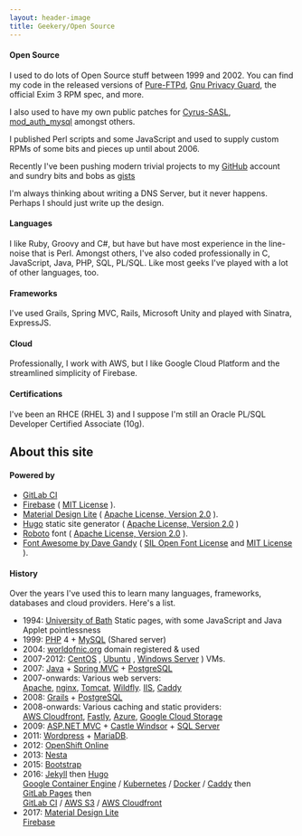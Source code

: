 ```yaml
---
layout: header-image
title: Geekery/Open Source
---
```



#### Open Source

I used to do lots of Open Source stuff between 1999 and 2002\. You can find my code in the released versions of [Pure-FTPd](http://www.pureftpd.org/project/pure-ftpd), [Gnu Privacy Guard](http://www.gnupg.org/), the official Exim 3 RPM spec, and more.

I also used to have my own public patches for [Cyrus-SASL](http://cyrusimap.web.cmu.edu/mediawiki/index.php/Cyrus_SASL), [mod_auth_mysql](http://modauthmysql.sourceforge.net/) amongst others.

I published Perl scripts and some JavaScript and used to supply custom RPMs of some bits and pieces up until about 2006.

Recently I've been pushing modern trivial projects to my [GitHub](https://github.com/nicdoye) account and sundry bits and bobs as [gists](https://gist.github.com/nicdoye)

I'm always thinking about writing a DNS Server, but it never happens. Perhaps I should just write up the design. 

#### Languages

I like Ruby, Groovy and C#, but have but have most experience in the line-noise that is Perl.
Amongst others, I've also coded professionally in C, JavaScript, Java, PHP, SQL, PL/SQL. 
Like most geeks I've played with a lot of other languages, too.

#### Frameworks

I've used Grails, Spring MVC, Rails, Microsoft Unity and played with Sinatra, ExpressJS.

#### Cloud

Professionally, I work with AWS, but I like Google Cloud Platform and the streamlined simplicity of Firebase.

#### Certifications

I've been an RHCE (RHEL 3) and I suppose I'm still an Oracle PL/SQL Developer Certified Associate (10g).

## About this site

#### Powered by

* [GitLab CI](https://about.gitlab.com/gitlab-ci/) <i class='fa fa-gitlab' aria-hidden="true"></i>
* [Firebase](https://firebase.google.com)  ( [MIT License](https://opensource.org/licenses/mit-license.html) ). <i class='fa fa-google' aria-hidden="true"></i>
* [Material Design Lite](https://getmdl.io) ( [Apache License, Version 2.0](https://www.apache.org/licenses/LICENSE-2.0.html) ). <i class="fa fa-google" aria-hidden="true"></i>
* [Hugo](https://gohugo.io/) static site generator ( [Apache License, Version 2.0](https://www.apache.org/licenses/LICENSE-2.0.html) )
* [Roboto](https://www.google.com/fonts/specimen/Roboto) font ( [Apache License, Version 2.0](https://www.apache.org/licenses/LICENSE-2.0.html) ). <i class='fa fa-google' aria-hidden="true"></i>
* [Font Awesome by Dave Gandy](http://fontawesome.io/)
( [SIL Open Font License](http://scripts.sil.org/OFL) and [MIT License](https://opensource.org/licenses/mit-license.html) ).  <i class='fa fa-fa' aria-hidden="true"></i>


#### History

Over the years I've used this to learn many languages, frameworks, databases and cloud providers. Here's a list.

*   1994: [University of Bath](http://www.bath.ac.uk/) Static pages, with some JavaScript and Java Applet pointlessness
*   1999: [PHP](http://php.net/) 4 + [MySQL](http://www.mysql.com/) (Shared server)
*   2004: [worldofnic.org](http://worldofnic.org) domain registered & used
*   2007-2012: [CentOS](http://www.centos.org) , [Ubuntu](http://www.ubuntu.com/server) , [Windows Server](http://www.microsoft.com/servers/) ) VMs.
*   2007: [Java](http://www.oracle.com/technetwork/java/index.html) + [Spring MVC](http://www.springsource.org/spring-framework) + [PostgreSQL](http://www.postgresql.org/)
*   2007-onwards: Various web servers:<br/>
    [Apache](https://httpd.apache.org/),
    [nginx](http://nginx.org/),
    [Tomcat](https://tomcat.apache.org/),
    [Wildfly](http://wildfly.org/).
    [IIS](https://www.iis.net/),
    [Caddy](https://caddyserver.com/)
*   2008: [Grails](http://grails.org) + [PostgreSQL](http://www.postgresql.org/)
*   2008-onwards: Various caching and static providers:<br/>
[AWS Cloudfront](http://aws.amazon.com/cloudfront/),
    [Fastly](http://www.fastly.com),
    [Azure](https://azure.microsoft.com/en-gb/services/cdn/),
    [Google Cloud Storage](https://cloud.google.com/storage/)
*   2009: [ASP.NET MVC](http://www.asp.net/mvc) + [Castle Windsor](http://www.castleproject.org) + [SQL Server](http://www.microsoft.com/en-us/sqlserver/default.aspx)
*   2011: [Wordpress](http://wordpress.org/) + [MariaDB](https://mariadb.org/).
*   2012: [OpenShift Online](https://www.openshift.com/)
*   2013: [Nesta](http://nestacms.com)
*   2015: [Bootstrap](https://getbootstrap.com/)
*   2016: [Jekyll](https://jekyllrb.com) then
    [Hugo](https://gohugo.io/)<br/>
    [Google Container Engine](https://cloud.google.com/container-engine/) / [Kubernetes](http://kubernetes.io) / [Docker](https://www.docker.com/) / [Caddy](https://caddyserver.com/) then<br/>
    [GitLab Pages](https://gitlab.com/) then<br/>
    [GitLab CI](https://about.gitlab.com/gitlab-ci/) /
    [AWS S3](https://aws.amazon.com/s3/) /
    [AWS Cloudfront](https://aws.amazon.com/cloudfront/)
*   2017: [Material Design Lite](https://getmdl.io)<br/>
    [Firebase](https://firebase.google.com)